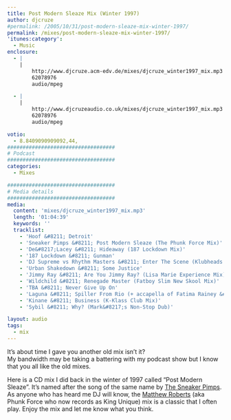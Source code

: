 ```yaml
---
title: Post Modern Sleaze Mix (Winter 1997)
author: djcruze
#permalink: /2005/10/31/post-modern-sleaze-mix-winter-1997/
permalink: /mixes/post-modern-sleaze-mix-winter-1997/
'itunes:category':
  - Music
enclosure:
  - |
    |
        http://www.djcruze.acm-edv.de/mixes/djcruze_winter1997_mix.mp3
        62078976
        audio/mpeg

  - |
    |
        http://www.djcruzeaudio.co.uk/mixes/djcruze_winter1997_mix.mp3
        62078976
        audio/mpeg

votio:
  - 8.8409090909092,44,
###################################
# Podcast
###################################
categories:
  - Mixes

###################################
# Media details
###################################
media:
  content: 'mixes/djcruze_winter1997_mix.mp3'
  length: '01:04:39'
  keywords: ''
  tracklist:
    - 'Hoof &#8211; Detroit'
    - 'Sneaker Pimps &#8211; Post Modern Sleaze (The Phunk Force Mix)'
    - 'De&#8217;Lacey &#8211; Hideaway (187 Lockdown Mix)'
    - '187 Lockdown &#8211; Gunman'
    - 'DJ Supreme vs Rhythm Masters &#8211; Enter The Scene (Klubheads Mix)'
    - 'Urban Shakedown &#8211; Some Justice'
    - 'Jimmy Ray &#8211; Are You Jimmy Ray? (Lisa Marie Experience Mix)'
    - 'Wildchild &#8211; Renegade Master (Fatboy Slim New Skool Mix)'
    - 'TBA &#8211; Never Give Up On'
    - 'Laguna &#8211; Spiller From Rio (+ accapella of Fatima Rainey &#8220;Love is a Wonderful Thing&#8221;)'
    - 'Kinane &#8211; Business (K-Klass Club Mix)'
    - 'Sybil &#8211; Why? (Mark&#8217;s Non-Stop Dub)'

layout: audio
tags:
  - mix
---
```


It&#8217;s about time I gave you another old mix isn&#8217;t it?  
My bandwidth may be taking a battering with my podcast show but I know that you all like the old mixes.

Here is a CD mix I did back in the winter of 1997 called &#8220;Post Modern Sleaze&#8221;. It&#8217;s named after the song of the same name by [The Sneaker Pimps][1]. As anyone who has heard me DJ will know, the [Matthew Roberts][2] (aka Phunk Force who now records as King Unique) mix is a classic that I often play. Enjoy the mix and let me know what you think.

[1]: http://www.sneakerpimps.com/
[2]: http://www.kingunique.com
